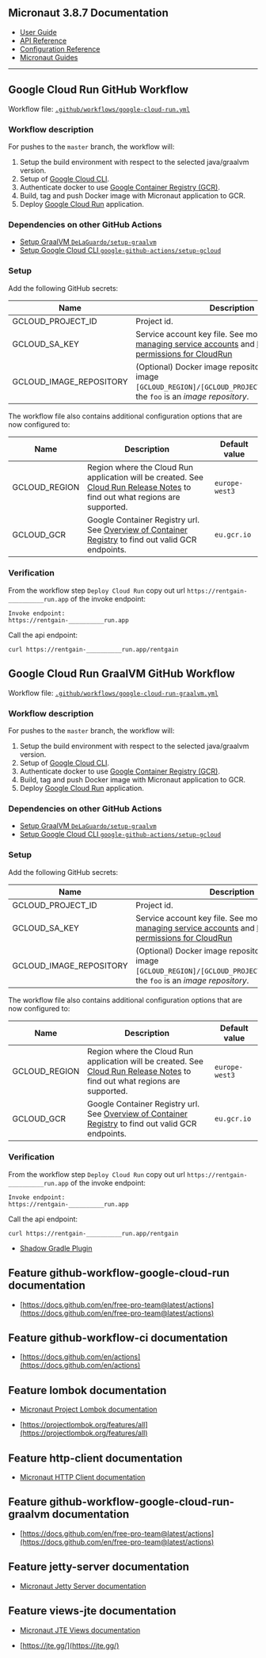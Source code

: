 ## Micronaut 3.8.7 Documentation

- [User Guide](https://docs.micronaut.io/3.8.7/guide/index.html)
- [API Reference](https://docs.micronaut.io/3.8.7/api/index.html)
- [Configuration Reference](https://docs.micronaut.io/3.8.7/guide/configurationreference.html)
- [Micronaut Guides](https://guides.micronaut.io/index.html)
---

## Google Cloud Run GitHub Workflow

Workflow file: [`.github/workflows/google-cloud-run.yml`](.github/workflows/google-cloud-run.yml)

### Workflow description
For pushes to the `master` branch, the workflow will:
1. Setup the build environment with respect to the selected java/graalvm version.
2. Setup of [Google Cloud CLI](https://cloud.google.com/sdk).
3. Authenticate docker to use [Google Container Registry (GCR)](https://cloud.google.com/container-registry/docs).
4. Build, tag and push Docker image with Micronaut application to GCR.
6. Deploy [Google Cloud Run](https://cloud.google.com/run) application.

### Dependencies on other GitHub Actions
- [Setup GraalVM `DeLaGuardo/setup-graalvm`](https://github.com/DeLaGuardo/setup-graalvm)
- [Setup Google Cloud CLI `google-github-actions/setup-gcloud`](https://github.com/google-github-actions/setup-gcloud)

### Setup
Add the following GitHub secrets:

| Name | Description |
| ---- | ----------- |
| GCLOUD_PROJECT_ID | Project id. |
| GCLOUD_SA_KEY | Service account key file. See more on [Creating and managing service accounts](https://cloud.google.com/iam/docs/creating-managing-service-accounts#iam-service-accounts-create-gcloud) and [Deployment permissions for CloudRun](https://cloud.google.com/run/docs/reference/iam/roles#additional-configuration) |
| GCLOUD_IMAGE_REPOSITORY | (Optional) Docker image repository in GCR. For image `[GCLOUD_REGION]/[GCLOUD_PROJECT_ID]/foo/bar:0.1`, the `foo` is an _image repository_. |

The workflow file also contains additional configuration options that are now configured to:

| Name | Description | Default value |
| ---- | ----------- | ------------- |
| GCLOUD_REGION | Region where the Cloud Run application will be created. See [Cloud Run Release Notes](https://cloud.google.com/run/docs/release-notes) to find out what regions are supported. | `europe-west3` |
| GCLOUD_GCR | Google Container Registry url. See [Overview of Container Registry](https://cloud.google.com/container-registry/docs/overview) to find out valid GCR endpoints. | `eu.gcr.io` |

### Verification
From the workflow step `Deploy Cloud Run` copy out url `https://rentgain-__________run.app` of the invoke endpoint:
```
Invoke endpoint:
https://rentgain-__________run.app
```

Call the api endpoint:
```
curl https://rentgain-__________run.app/rentgain
```


## Google Cloud Run GraalVM GitHub Workflow

Workflow file: [`.github/workflows/google-cloud-run-graalvm.yml`](.github/workflows/google-cloud-run-graalvm.yml)

### Workflow description
For pushes to the `master` branch, the workflow will:
1. Setup the build environment with respect to the selected java/graalvm version.
2. Setup of [Google Cloud CLI](https://cloud.google.com/sdk).
3. Authenticate docker to use [Google Container Registry (GCR)](https://cloud.google.com/container-registry/docs).
4. Build, tag and push Docker image with Micronaut application to GCR.
6. Deploy [Google Cloud Run](https://cloud.google.com/run) application.

### Dependencies on other GitHub Actions
- [Setup GraalVM `DeLaGuardo/setup-graalvm`](https://github.com/DeLaGuardo/setup-graalvm)
- [Setup Google Cloud CLI `google-github-actions/setup-gcloud`](https://github.com/google-github-actions/setup-gcloud)

### Setup
Add the following GitHub secrets:

| Name | Description |
| ---- | ----------- |
| GCLOUD_PROJECT_ID | Project id. |
| GCLOUD_SA_KEY | Service account key file. See more on [Creating and managing service accounts](https://cloud.google.com/iam/docs/creating-managing-service-accounts#iam-service-accounts-create-gcloud) and [Deployment permissions for CloudRun](https://cloud.google.com/run/docs/reference/iam/roles#additional-configuration) |
| GCLOUD_IMAGE_REPOSITORY | (Optional) Docker image repository in GCR. For image `[GCLOUD_REGION]/[GCLOUD_PROJECT_ID]/foo/bar:0.1`, the `foo` is an _image repository_. |

The workflow file also contains additional configuration options that are now configured to:

| Name | Description | Default value |
| ---- | ----------- | ------------- |
| GCLOUD_REGION | Region where the Cloud Run application will be created. See [Cloud Run Release Notes](https://cloud.google.com/run/docs/release-notes) to find out what regions are supported. | `europe-west3` |
| GCLOUD_GCR | Google Container Registry url. See [Overview of Container Registry](https://cloud.google.com/container-registry/docs/overview) to find out valid GCR endpoints. | `eu.gcr.io` |

### Verification
From the workflow step `Deploy Cloud Run` copy out url `https://rentgain-__________run.app` of the invoke endpoint:
```
Invoke endpoint:
https://rentgain-__________run.app
```

Call the api endpoint:
```
curl https://rentgain-__________run.app/rentgain
```


- [Shadow Gradle Plugin](https://plugins.gradle.org/plugin/com.github.johnrengelman.shadow)
## Feature github-workflow-google-cloud-run documentation

- [https://docs.github.com/en/free-pro-team@latest/actions](https://docs.github.com/en/free-pro-team@latest/actions)


## Feature github-workflow-ci documentation

- [https://docs.github.com/en/actions](https://docs.github.com/en/actions)


## Feature lombok documentation

- [Micronaut Project Lombok documentation](https://docs.micronaut.io/latest/guide/index.html#lombok)

- [https://projectlombok.org/features/all](https://projectlombok.org/features/all)


## Feature http-client documentation

- [Micronaut HTTP Client documentation](https://docs.micronaut.io/latest/guide/index.html#httpClient)


## Feature github-workflow-google-cloud-run-graalvm documentation

- [https://docs.github.com/en/free-pro-team@latest/actions](https://docs.github.com/en/free-pro-team@latest/actions)


## Feature jetty-server documentation

- [Micronaut Jetty Server documentation](https://micronaut-projects.github.io/micronaut-servlet/1.0.x/guide/index.html#jetty)


## Feature views-jte documentation

- [Micronaut JTE Views documentation](https://micronaut-projects.github.io/micronaut-views/latest/guide/#jte)

- [https://jte.gg/](https://jte.gg/)


